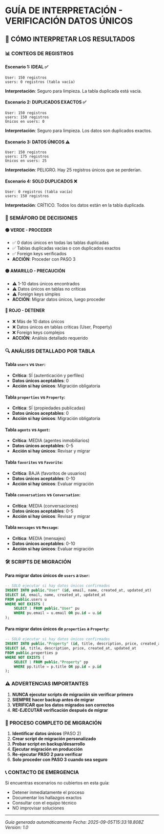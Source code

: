 # GUÍA DE INTERPRETACIÓN - VERIFICACIÓN DATOS ÚNICOS

## 🎯 CÓMO INTERPRETAR LOS RESULTADOS

### 📊 CONTEOS DE REGISTROS

#### Escenario 1: IDEAL ✅
```
User: 150 registros
users: 0 registros (tabla vacía)
```
**Interpretación**: Seguro para limpieza. La tabla duplicada está vacía.

#### Escenario 2: DUPLICADOS EXACTOS ✅
```
User: 150 registros
users: 150 registros
Únicos en users: 0
```
**Interpretación**: Seguro para limpieza. Los datos son duplicados exactos.

#### Escenario 3: DATOS ÚNICOS ⚠️
```
User: 150 registros
users: 175 registros
Únicos en users: 25
```
**Interpretación**: PELIGRO. Hay 25 registros únicos que se perderían.

#### Escenario 4: SOLO DUPLICADOS ❌
```
User: 0 registros (tabla vacía)
users: 150 registros
```
**Interpretación**: CRÍTICO. Todos los datos están en la tabla duplicada.

### 🚦 SEMÁFORO DE DECISIONES

#### 🟢 VERDE - PROCEDER
- ✅ 0 datos únicos en todas las tablas duplicadas
- ✅ Tablas duplicadas vacías o con duplicados exactos
- ✅ Foreign keys verificados
- **ACCIÓN**: Proceder con PASO 3

#### 🟡 AMARILLO - PRECAUCIÓN
- ⚠️ 1-10 datos únicos encontrados
- ⚠️ Datos únicos en tablas no críticas
- ⚠️ Foreign keys simples
- **ACCIÓN**: Migrar datos únicos, luego proceder

#### 🔴 ROJO - DETENER
- ❌ Más de 10 datos únicos
- ❌ Datos únicos en tablas críticas (User, Property)
- ❌ Foreign keys complejos
- **ACCIÓN**: Análisis detallado requerido

### 🔍 ANÁLISIS DETALLADO POR TABLA

#### Tabla `users` vs `User`:
- **Crítica**: SÍ (autenticación y perfiles)
- **Datos únicos aceptables**: 0
- **Acción si hay únicos**: Migración obligatoria

#### Tabla `properties` vs `Property`:
- **Crítica**: SÍ (propiedades publicadas)
- **Datos únicos aceptables**: 0
- **Acción si hay únicos**: Migración obligatoria

#### Tabla `agents` vs `Agent`:
- **Crítica**: MEDIA (agentes inmobiliarios)
- **Datos únicos aceptables**: 0-5
- **Acción si hay únicos**: Revisar y migrar

#### Tabla `favorites` vs `Favorite`:
- **Crítica**: BAJA (favoritos de usuarios)
- **Datos únicos aceptables**: 0-10
- **Acción si hay únicos**: Evaluar migración

#### Tabla `conversations` vs `Conversation`:
- **Crítica**: MEDIA (conversaciones)
- **Datos únicos aceptables**: 0-5
- **Acción si hay únicos**: Revisar y migrar

#### Tabla `messages` vs `Message`:
- **Crítica**: MEDIA (mensajes)
- **Datos únicos aceptables**: 0-10
- **Acción si hay únicos**: Evaluar migración

### 🛠️ SCRIPTS DE MIGRACIÓN

#### Para migrar datos únicos de `users` a `User`:
```sql
-- SOLO ejecutar si hay datos únicos confirmados
INSERT INTO public."User" (id, email, name, created_at, updated_at)
SELECT id, email, name, created_at, updated_at
FROM public.users u
WHERE NOT EXISTS (
    SELECT 1 FROM public."User" pu 
    WHERE pu.email = u.email OR pu.id = u.id
);
```

#### Para migrar datos únicos de `properties` a `Property`:
```sql
-- SOLO ejecutar si hay datos únicos confirmados
INSERT INTO public."Property" (id, title, description, price, created_at, updated_at)
SELECT id, title, description, price, created_at, updated_at
FROM public.properties p
WHERE NOT EXISTS (
    SELECT 1 FROM public."Property" pp 
    WHERE pp.title = p.title OR pp.id = p.id
);
```

### ⚠️ ADVERTENCIAS IMPORTANTES

1. **NUNCA ejecutar scripts de migración sin verificar primero**
2. **SIEMPRE hacer backup antes de migrar**
3. **VERIFICAR que los datos migrados son correctos**
4. **RE-EJECUTAR verificación después de migrar**

### 🔄 PROCESO COMPLETO DE MIGRACIÓN

1. **Identificar datos únicos** (PASO 2)
2. **Crear script de migración personalizado**
3. **Probar script en backup/desarrollo**
4. **Ejecutar migración en producción**
5. **Re-ejecutar PASO 2 para verificar**
6. **Solo proceder con PASO 3 cuando sea seguro**

### 📞 CONTACTO DE EMERGENCIA

Si encuentras escenarios no cubiertos en esta guía:
- Detener inmediatamente el proceso
- Documentar los hallazgos exactos
- Consultar con el equipo técnico
- NO improvisar soluciones

---
*Guía generada automáticamente*
*Fecha: 2025-09-05T15:33:18.808Z*
*Versión: 1.0*
